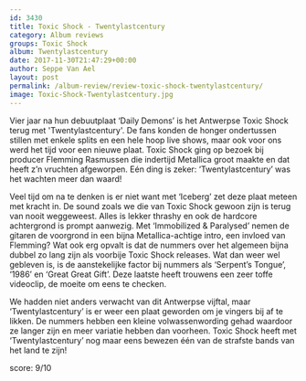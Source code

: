 ```yaml
---
id: 3430
title: Toxic Shock - Twentylastcentury
category: Album reviews
groups: Toxic Shock
album: Twentylastcentury
date: 2017-11-30T21:47:29+00:00
author: Seppe Van Ael
layout: post
permalink: /album-review/review-toxic-shock-twentylastcentury/
image: Toxic-Shock-Twentylastcentury.jpg
---
```

Vier jaar na hun debuutplaat ‘Daily Demons’ is het Antwerpse Toxic Shock terug met 'Twentylastcentury'. De fans konden de honger ondertussen stillen met enkele splits en een hele hoop live shows, maar ook voor ons werd het tijd voor een nieuwe plaat. Toxic Shock ging op bezoek bij producer Flemming Rasmussen die indertijd Metallica groot maakte en dat heeft z’n vruchten afgeworpen. Eén ding is zeker: ‘Twentylastcentury’ was het wachten meer dan waard!

Veel tijd om na te denken is er niet want met ‘Iceberg’ zet deze plaat meteen met kracht in. De sound zoals we die van Toxic Shock gewoon zijn is terug van nooit weggeweest. Alles is lekker thrashy en ook de hardcore achtergrond is prompt aanwezig. Met ‘Immobilized & Paralysed’ nemen de gitaren de voorgrond in een bijna Metallica-achtige intro, een invloed van Flemming? Wat ook erg opvalt is dat de nummers over het algemeen bijna dubbel zo lang zijn als voorbije Toxic Shock releases. Wat dan weer wel gebleven is, is de aanstekelijke factor bij nummers als ‘Serpent’s Tongue’, ‘1986’ en ‘Great Great Gift’. Deze laatste heeft trouwens een zeer toffe videoclip, de moeite om eens te checken.

We hadden niet anders verwacht van dit Antwerpse vijftal, maar ‘Twentylastcentury’ is er weer een plaat geworden om je vingers bij af te likken. De nummers hebben een kleine volwassenwording gehad waardoor ze langer zijn en meer variatie hebben dan voorheen. Toxic Shock heeft met ‘Twentylastcentury’ nog maar eens bewezen één van de strafste bands van het land te zijn!

score: 9/10



